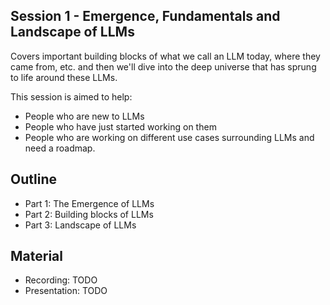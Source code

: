 ## Session 1 - Emergence, Fundamentals and Landscape of LLMs 

Covers important building blocks of what we call an LLM today, where they came from, etc. and then we'll dive into the deep universe that has sprung to life around these LLMs.

This session is aimed to help:
* People who are new to LLMs
* People who have  just started working on them
* People who are working on different use cases surrounding LLMs and need a roadmap.

## Outline

* Part 1: The Emergence of LLMs
* Part 2: Building blocks of LLMs
* Part 3: Landscape of LLMs

## Material

* Recording: TODO
* Presentation: TODO